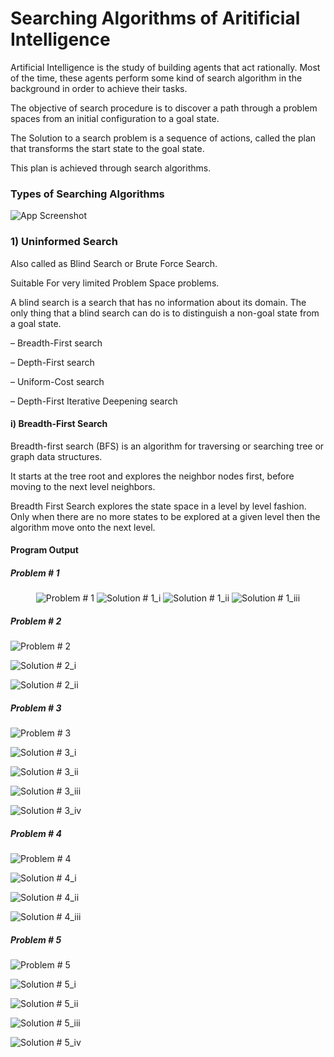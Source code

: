 
# Searching Algorithms of Aritificial Intelligence


Artificial Intelligence is the study of building agents that act rationally. Most of the time, these agents perform some kind of search algorithm in the background in order to achieve their tasks. 

The objective of search procedure is to discover a path through a problem
spaces from an initial configuration to a goal state.

The Solution to a search problem is a sequence of actions, called the plan that transforms the start state to the goal state.

This plan is achieved through search algorithms.
### Types of Searching Algorithms

![App Screenshot](https://cdncontribute.geeksforgeeks.org/wp-content/uploads/AI-algos-1-e1547043543151.png)


### 1) Uninformed Search

Also called as Blind Search or Brute Force Search.

Suitable For very limited Problem Space problems.

A blind search is a search that has no information about its domain. The only thing
that a blind search can do is to distinguish a non-goal state from a goal state.

– Breadth-First search

– Depth-First search

– Uniform-Cost search

– Depth-First Iterative Deepening search

#### i) Breadth-First Search

Breadth-first search (BFS) is an algorithm for traversing or searching tree or
graph data structures.

It starts at the tree root and explores the neighbor nodes first, before moving
to the next level neighbors.

Breadth First Search explores the state space in a level by level fashion. Only
when there are no more states to be explored at a given level then the
algorithm move onto the next level.


#### Program Output

##### Problem # 1

<p align = 'center'>

  <img src = "Screenshots/Problem_Screenshots/BFS/BF_1.png" alt = "Problem # 1">

  <img src = "Screenshots/Solution_Screenshots/BFS/BF_S_1_i.png" alt = "Solution # 1_i">
  <img src = "Screenshots/Solution_Screenshots/BFS/BF_S_1_ii.png" alt = "Solution # 1_ii">
  <img src = "Screenshots/Solution_Screenshots/BFS/BF_S_1_iii.png" alt = "Solution # 1_iii">
  
</p>

##### Problem # 2
![Problem # 2](https://github.com/AhsanRaza05/18CS-AI/blob/main/Screenshots/Problem_Screenshots/BFS/BF_2.png?raw=true)

![Solution # 2_i](https://github.com/AhsanRaza05/18CS-AI/blob/main/Screenshots/Solution_Screenshots/BFS/BF_S_2_i.png?raw=true)

![Solution # 2_ii](https://github.com/AhsanRaza05/18CS-AI/blob/main/Screenshots/Solution_Screenshots/BFS/BF_S_2_ii.png?raw=true)

##### Problem # 3
![Problem # 3](https://github.com/AhsanRaza05/18CS-AI/blob/main/Screenshots/Problem_Screenshots/BFS/BF_3.png?raw=true)

![Solution # 3_i](https://github.com/AhsanRaza05/18CS-AI/blob/main/Screenshots/Solution_Screenshots/BFS/BF_S_3_i.png?raw=true)

![Solution # 3_ii](https://github.com/AhsanRaza05/18CS-AI/blob/main/Screenshots/Solution_Screenshots/BFS/BF_S_3_ii.png?raw=true)

![Solution # 3_iii](https://github.com/AhsanRaza05/18CS-AI/blob/main/Screenshots/Solution_Screenshots/BFS/BF_S_3_iii.png?raw=true)

![Solution # 3_iv](https://github.com/AhsanRaza05/18CS-AI/blob/main/Screenshots/Solution_Screenshots/BFS/BF_S_3_iv.png?raw=true)

##### Problem # 4
![Problem # 4](https://github.com/AhsanRaza05/18CS-AI/blob/main/Screenshots/Problem_Screenshots/BFS/BF_4.png?raw=true)

![Solution # 4_i](https://github.com/AhsanRaza05/18CS-AI/blob/main/Screenshots/Solution_Screenshots/BFS/BF_S_4_i.png?raw=true)

![Solution # 4_ii](https://github.com/AhsanRaza05/18CS-AI/blob/main/Screenshots/Solution_Screenshots/BFS/BF_S_4_ii.png?raw=true)

![Solution # 4_iii](https://github.com/AhsanRaza05/18CS-AI/blob/main/Screenshots/Solution_Screenshots/BFS/BF_S_4_iii.png?raw=true)

##### Problem # 5
![Problem # 5](https://github.com/AhsanRaza05/18CS-AI/blob/main/Screenshots/Problem_Screenshots/BFS/BF_5.png?raw=true)

![Solution # 5_i](https://github.com/AhsanRaza05/18CS-AI/blob/main/Screenshots/Solution_Screenshots/BFS/BF_S_5_i.png?raw=true)

![Solution # 5_ii](https://github.com/AhsanRaza05/18CS-AI/blob/main/Screenshots/Solution_Screenshots/BFS/BF_S_5_ii.png?raw=true)

![Solution # 5_iii](https://github.com/AhsanRaza05/18CS-AI/blob/main/Screenshots/Solution_Screenshots/BFS/BF_S_5_iii.png?raw=true)

![Solution # 5_iv](https://github.com/AhsanRaza05/18CS-AI/blob/main/Screenshots/Solution_Screenshots/BFS/BF_S_5_iv.png?raw=true)

  
